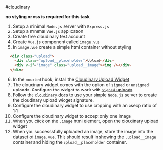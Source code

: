 #cloudinary

**no styling or css is required for this task**

1. Setup a minimal `Node.js` server with `Express.js`
2. Setup a minimal `Vue.js` application
3. Create free cloudinary test account
4. Create `Vue.js` component called `image.vue`
5. In `image.vue` create a simple html container without styling

```html
  <div class="upload">
    <div class="upload__placeholder">Upload</div>
    <div v-if="image" class="upload__image"><img /></div>
  </div>
```

6. In the `mounted` hook, install the [Cloudinary Upload Widget](https://cloudinary.com/documentation/upload_widget)
7. The cloudinary widget comes with the option of `signed` or `unsigned` uploads. Configure the widget to work with [`signed` uploads](https://cloudinary.com/documentation/upload_widget#signed_uploads).
8. Follow the [`cloudinary` docs](https://cloudinary.com/documentation/upload_widget#signed_uploads) to use your simple `Node.js` server to create the cloudinary upload widget signature.
9. Configure the cloudinary widget to use cropping with an asecp ratio of 1:1
10. Configure the cloudinary widget to accept only one image
10. When you click on the `.image` html element, open the cloudinary upload widget
11. When you successsfully uploaded an image, store the image into the dataset of `image.vue`. This should result in showing the `.upload__image` container and hiding the `upload__placeholder` container.

